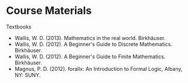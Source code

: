# Course Materials


Textbooks

- Wallis, W. D. (2013). Mathematics in the real world. Birkhäuser.
- Wallis, W. D. (2012). A Beginner's Guide to Discrete Mathematics. Birkhäuser.
- Wallis, W. D. (2012). A Beginner's Guide to Finite Mathematics. Birkhäuser.
- Magnus, P. D. (2012). forallx: An Introduction to Formal Logic, Albany, NY: SUNY.




